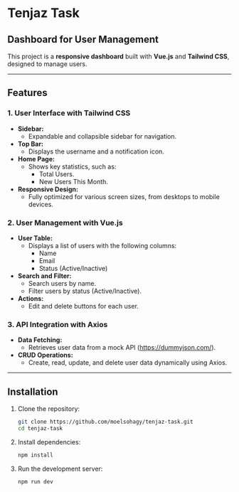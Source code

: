 # Tenjaz Task

## Dashboard for User Management

This project is a **responsive dashboard** built with **Vue.js** and **Tailwind CSS**, designed to manage users.

---

## Features

### 1. **User Interface with Tailwind CSS**

- **Sidebar:**
  - Expandable and collapsible sidebar for navigation.
- **Top Bar:**
  - Displays the username and a notification icon.
- **Home Page:**
  - Shows key statistics, such as:
    - Total Users.
    - New Users This Month.
- **Responsive Design:**
  - Fully optimized for various screen sizes, from desktops to mobile devices.

### 2. **User Management with Vue.js**

- **User Table:**
  - Displays a list of users with the following columns:
    - Name
    - Email
    - Status (Active/Inactive)
- **Search and Filter:**
  - Search users by name.
  - Filter users by status (Active/Inactive).
- **Actions:**
  - Edit and delete buttons for each user.

### 3. **API Integration with Axios**

- **Data Fetching:**
  - Retrieves user data from a mock API (https://dummyjson.com/).
- **CRUD Operations:**
  - Create, read, update, and delete user data dynamically using Axios.

---

## Installation

1. Clone the repository:

   ```bash
   git clone https://github.com/moelsohagy/tenjaz-task.git
   cd tenjaz-task
   ```

2. Install dependencies:

   ```bash
   npm install
   ```

3. Run the development server:
   ```bash
   npm run dev
   ```
